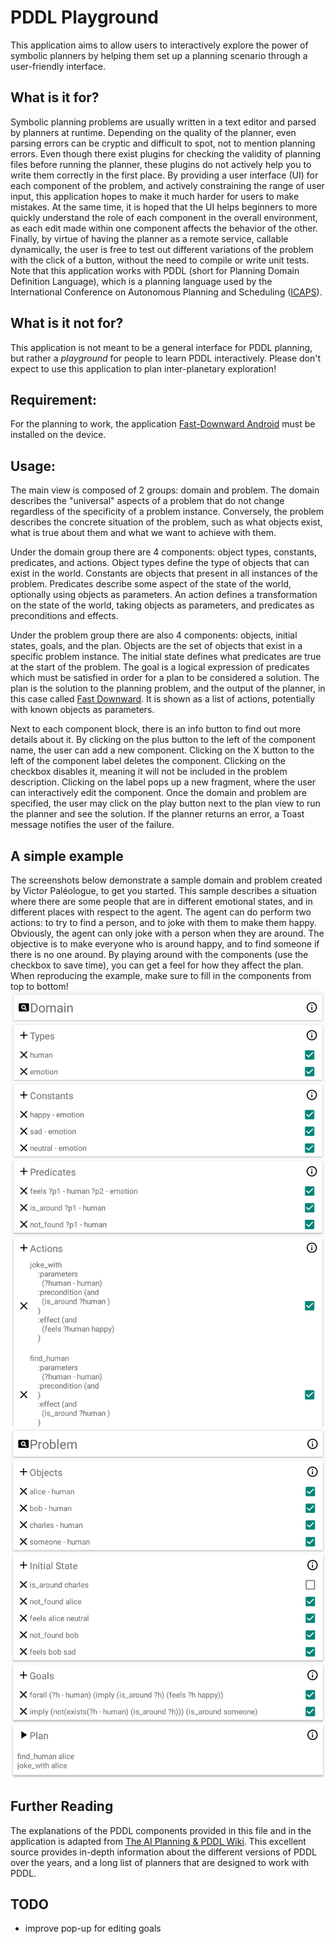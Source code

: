 # PDDL Playground

This application aims to allow users to interactively explore the power of symbolic planners by helping them set up a planning scenario through a user-friendly interface.

## What is it for?
Symbolic planning problems are usually written in a text editor and parsed by planners at runtime. Depending on the quality of the planner, even parsing errors can be cryptic and difficult to spot, not to mention planning errors.
Even though there exist plugins for checking the validity of planning files before running the planner, these plugins do not actively help you to write them correctly in the first place.
By providing a user interface (UI) for each component of the problem, and actively constraining the range of user input, this application hopes to make it much harder for users to make mistakes.
At the same time, it is hoped that the UI helps beginners to more quickly understand the role of each component in the overall environment, as each edit made within one component affects the behavior of the other.
Finally, by virtue of having the planner as a remote service, callable dynamically, the user is free to test out different variations of the problem with the click of a button, without the need to compile or write unit tests.
Note that this application works with PDDL (short for Planning Domain Definition Language), which is a planning language used by the International Conference on Autonomous Planning and Scheduling ([ICAPS](http://www.icaps-conference.org/)).

## What is it **not** for?
This application is not meant to be a general interface for PDDL planning, but rather a *playground* for people to learn PDDL interactively. Please don't expect to use this application to plan inter-planetary exploration!

## Requirement:
For the planning to work, the application [Fast-Downward Android](https://gitlab.aldebaran.lan/life/fast-downward-android) must be installed on the device.

## Usage:
The main view is composed of 2 groups: domain and problem.
The domain describes the "universal" aspects of a problem that do not change regardless of the specificity of a problem instance.
Conversely, the problem describes the concrete situation of the problem, such as what objects exist, what is true about them and what we want to achieve with them.

Under the domain group there are 4 components: object types, constants, predicates, and actions.
Object types define the type of objects that can exist in the world.
Constants are objects that present in all instances of the problem.
Predicates describe some aspect of the state of the world, optionally using objects as parameters.
An action defines a transformation on the state of the world, taking objects as parameters, and predicates as preconditions and effects.

Under the problem group there are also 4 components: objects, initial states, goals, and the plan.
Objects are the set of objects that exist in a specific problem instance.
The initial state defines what predicates are true at the start of the problem.
The goal is a logical expression of predicates which must be satisfied in order for a plan to be considered a solution.
The plan is the solution to the planning problem, and the output of the planner, in this case called [Fast Downward](http://www.fast-downward.org/).
It is shown as a list of actions, potentially with known objects as parameters.

Next to each component block, there is an info button to find out more details about it.
By clicking on the plus button to the left of the component name, the user can add a new component.
Clicking on the X button to the left of the component label deletes the component.
Clicking on the checkbox disables it, meaning it will not be included in the problem description.
Clicking on the label pops up a new fragment, where the user can interactively edit the component.
Once the domain and problem are specified, the user may click on the play button next to the plan view to run the planner and see the solution.
If the planner returns an error, a Toast message notifies the user of the failure.

## A simple example
The screenshots below demonstrate a sample domain and problem created by Victor Paléologue, to get you started.
This sample describes a situation where there are some people that are in different emotional states, and in different places with respect to the agent.
The agent can do perform two actions: to try to find a person, and to joke with them to make them happy. Obviously, the agent can only joke with a person when they are around.
The objective is to make everyone who is around happy, and to find someone if there is no one around.
By playing around with the components (use the checkbox to save time), you can get a feel for how they affect the plan.
When reproducing the example, make sure to fill in the components from top to bottom!
![Sample Domain](screenshots/domain.png)
![Sample Problem](screenshots/problem.png)

## Further Reading
The explanations of the PDDL components provided in this file and in the application is adapted from [The AI Planning & PDDL Wiki](https://planning.wiki/).
This excellent source provides in-depth information about the different versions of PDDL over the years, and a long list of planners that are designed to work with PDDL.

## TODO
* improve pop-up for editing goals